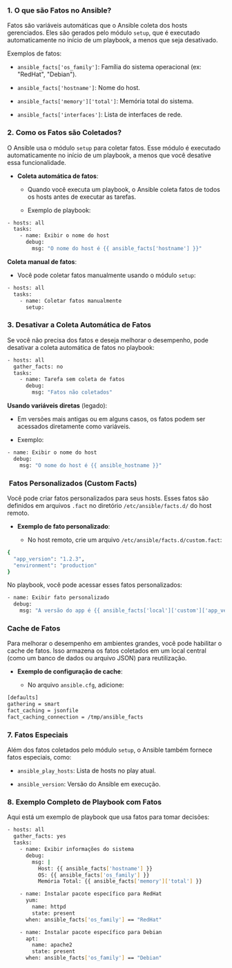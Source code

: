 ### 1. **O que são Fatos no Ansible?**

Fatos são variáveis automáticas que o Ansible coleta dos hosts gerenciados. Eles são gerados pelo módulo `setup`, que é executado automaticamente no início de um playbook, a menos que seja desativado.

Exemplos de fatos:

- `ansible_facts['os_family']`: Família do sistema operacional (ex: "RedHat", "Debian").
    
- `ansible_facts['hostname']`: Nome do host.
    
- `ansible_facts['memory']['total']`: Memória total do sistema.
    
- `ansible_facts['interfaces']`: Lista de interfaces de rede.


### 2. **Como os Fatos são Coletados?**

O Ansible usa o módulo `setup` para coletar fatos. Esse módulo é executado automaticamente no início de um playbook, a menos que você desative essa funcionalidade.

- **Coleta automática de fatos**:
    
    - Quando você executa um playbook, o Ansible coleta fatos de todos os hosts antes de executar as tarefas.
        
    - Exemplo de playbook:

```sh
- hosts: all
  tasks:
    - name: Exibir o nome do host
      debug:
        msg: "O nome do host é {{ ansible_facts['hostname'] }}"
```

**Coleta manual de fatos**:

- Você pode coletar fatos manualmente usando o módulo `setup`:

```sh
- hosts: all
  tasks:
    - name: Coletar fatos manualmente
      setup:
```

### 3. **Desativar a Coleta Automática de Fatos**

Se você não precisa dos fatos e deseja melhorar o desempenho, pode desativar a coleta automática de fatos no playbook:

```sh
- hosts: all
  gather_facts: no
  tasks:
    - name: Tarefa sem coleta de fatos
      debug:
        msg: "Fatos não coletados"
```

**Usando variáveis diretas** (legado):

- Em versões mais antigas ou em alguns casos, os fatos podem ser acessados diretamente como variáveis.
    
- Exemplo:

```sh
- name: Exibir o nome do host
  debug:
    msg: "O nome do host é {{ ansible_hostname }}"
```

###  **Fatos Personalizados (Custom Facts)**

Você pode criar fatos personalizados para seus hosts. Esses fatos são definidos em arquivos `.fact` no diretório `/etc/ansible/facts.d/` do host remoto.

- **Exemplo de fato personalizado**:
    
    - No host remoto, crie um arquivo `/etc/ansible/facts.d/custom.fact`:


```sh
{
  "app_version": "1.2.3",
  "environment": "production"
}
```

No playbook, você pode acessar esses fatos personalizados:

```sh
- name: Exibir fato personalizado
  debug:
    msg: "A versão do app é {{ ansible_facts['local']['custom']['app_version'] }}"
```

### **Cache de Fatos**

Para melhorar o desempenho em ambientes grandes, você pode habilitar o cache de fatos. Isso armazena os fatos coletados em um local central (como um banco de dados ou arquivo JSON) para reutilização.

- **Exemplo de configuração de cache**:
    
    - No arquivo `ansible.cfg`, adicione:

```sh
[defaults]
gathering = smart
fact_caching = jsonfile
fact_caching_connection = /tmp/ansible_facts
```

### 7. **Fatos Especiais**

Além dos fatos coletados pelo módulo `setup`, o Ansible também fornece fatos especiais, como:

- `ansible_play_hosts`: Lista de hosts no play atual.
    
- `ansible_version`: Versão do Ansible em execução.


### 8. **Exemplo Completo de Playbook com Fatos**

Aqui está um exemplo de playbook que usa fatos para tomar decisões:

```sh
- hosts: all
  gather_facts: yes
  tasks:
    - name: Exibir informações do sistema
      debug:
        msg: |
          Host: {{ ansible_facts['hostname'] }}
          OS: {{ ansible_facts['os_family'] }}
          Memória Total: {{ ansible_facts['memory']['total'] }}

    - name: Instalar pacote específico para RedHat
      yum:
        name: httpd
        state: present
      when: ansible_facts['os_family'] == "RedHat"

    - name: Instalar pacote específico para Debian
      apt:
        name: apache2
        state: present
      when: ansible_facts['os_family'] == "Debian"
```